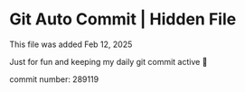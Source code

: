 # Git Auto Commit | Hidden File

This file was added Feb 12, 2025

Just for fun and keeping my daily git commit active 🤪

commit number: 289119
